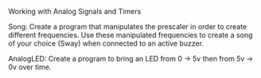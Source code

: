 Working with Analog Signals and Timers

Song: Create a program that manipulates the prescaler in order to create different frequencies. Use these manipulated frequencies to create a song of your choice (Sway) when connected to an active buzzer.

AnalogLED:  Create a program to bring an LED from 0 -> 5v then from 5v -> 0v over time.